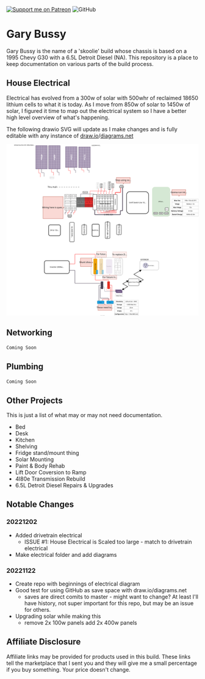 [![Support me on Patreon](https://img.shields.io/endpoint.svg?url=https%3A%2F%2Fshieldsio-patreon.vercel.app%2Fapi%3Fusername%3Dclomads%26type%3Dpatrons&style=flat-square)](https://patreon.com/clomads)
![GitHub](https://img.shields.io/github/license/clomads/Gary-Bussy?style=flat-square)


# Gary Bussy
Gary Bussy is the name of a 'skoolie' build whose chassis is based on a 1995 Chevy G30 with a 6.5L Detroit Diesel (NA). This repository is a place to keep documentation on various parts of the build process.

## House Electrical

Electrical has evolved from a 300w of solar with 500whr of reclaimed 18650 lithium cells to what it is today. As I move from 850w of solar to 1450w of solar, I figured it time to map out the electrical system so I have a better high level overview of what's happening. 

The following drawio SVG will update as I make changes and is fully editable with any instance of [draw.io](https://draw.io)/[diagrams.net](https://diagrams.net)

![](/electrical/gary-bussy-electrical.drawio.svg)

## Networking

`Coming Soon`


## Plumbing

`Coming Soon`

## Other Projects

This is just a list of what may or may not need documentation.

- Bed
- Desk
- Kitchen
- Shelving
- Fridge stand/mount thing
- Solar Mounting
- Paint & Body Rehab
- Lift Door Coversion to Ramp
- 4l80e Transmission Rebuild
- 6.5L Detroit Diesel Repairs & Upgrades


## Notable Changes

### 20221202
- Added drivetrain electrical
    - ISSUE #1: House Electrical is Scaled too large - match to drivetrain electrical
- Make electrical folder and add diagrams

### 20221122 
- Create repo with beginnings of electrical diagram
- Good test for using GitHub as save space with draw.io/diagrams.net
    - saves are direct comits to master - might want to change? At least I'll have history, not super important for this repo, but may be an issue for others.
- Upgrading solar while making this 
    - remove 2x 100w panels add 2x 400w panels


## Affiliate Disclosure

Affiliate links may be provided for products used in this build. These links tell the marketplace that I sent you and they will give me a small percentage if you buy something. Your price doesn't change.

